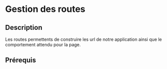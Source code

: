 ﻿# Gestion des routes

## Description
Les routes permettents de construire les url de notre application ainsi que le comportement attendu pour la page.

## Prérequis


